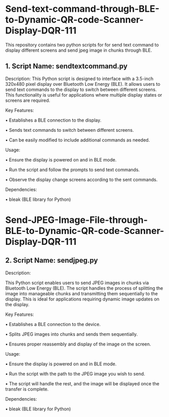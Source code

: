 # Send-text-command-through-BLE-to-Dynamic-QR-code-Scanner-Display-DQR-111
This repository contains two python scripts for for send text command to display different screens and send jpeg image in chunks through BLE.

## 1.  Script Name: sendtextcommand.py

Description:
This Python script is designed to interface with a 3.5-inch 320x480 pixel display over Bluetooth Low Energy (BLE). It allows users to send text commands to the display to switch between different screens. This functionality is useful for applications where multiple display states or screens are required.

Key Features:

•	Establishes a BLE connection to the display.

•	Sends text commands to switch between different screens.

•	Can be easily modified to include additional commands as needed.

Usage:

•	Ensure the display is powered on and in BLE mode.

•	Run the script and follow the prompts to send text commands.

•	Observe the display change screens according to the sent commands.

Dependencies:

•	bleak (BLE library for Python)


# Send-JPEG-Image-File-through-BLE-to-Dynamic-QR-code-Scanner-Display-DQR-111

## 2. 	Script Name: sendjpeg.py


Description:

This Python script enables users to send JPEG images in chunks via Bluetooth Low Energy (BLE). The script handles the process of splitting the image into manageable chunks and transmitting them sequentially to the display. This is ideal for applications requiring dynamic image updates on the display.

Key Features:

•	Establishes a BLE connection to the device.

•	Splits JPEG images into chunks and sends them sequentially.

•	Ensures proper reassembly and display of the image on the screen.

Usage:

•	Ensure the display is powered on and in BLE mode.

•	Run the script with the path to the JPEG image you wish to send.

•	The script will handle the rest, and the image will be displayed once the transfer is complete.

Dependencies:

•	bleak (BLE library for Python)

